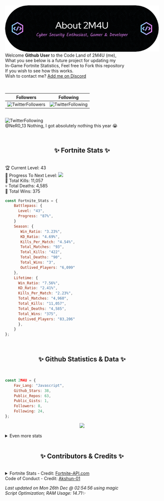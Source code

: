 
  ![Header](./src/github-banner.png)
  <br>
  Welcome **Github User** to the Code Land of 2M4U (me),<br>
  What you see below is a future project for updating my<br>
  In-Game Fortnite Statistics, Feel free to Fork this repository<br>
  If you wish to see how this works.
  <br>
  Wish to contact me? [Add me on Discord](https://tinyurl.com/addmeondiscord)
  <br><br>
  <br>
  
  | Followers  | Following |
  | ---------- |:---------:|
  | ![TwitterFollowers](https://img.shields.io/badge/Twitter%20Followers-85-blue)  | ![TwitterFollowing](https://img.shields.io/badge/Twitter%20Following-288-blue)  |


  <br>![TwitterFollowing](https://img.shields.io/badge/Latest%20Tweet--blue)<br>
  @NeR0_13 Nothing, I got absolutely nothing this year 😭
   
  <br><h2 align="center"> ✨ Fortnite Stats ✨</h2><br>
  🏆 Current Level: 43<br>
  🎉 Progress To Next Level: ![](https://geps.dev/progress/87)<br>
  🎯 Total Kills: 11,057<br>
  💀 Total Deaths: 4,585<br>
  👑 Total Wins: 375<br>

```js
const Fortnite_Stats = {
    Battlepass: {
      Level: "43",
      Progress: "87%",    
    }
    Season: { 
       Win_Ratio: "3.23%",
       KD_Ratio: "4.69%",
       Kills_Per_Match: "4.54%",
       Total_Matches: "93",
       Total_Kills: "422",
       Total_Deaths: "90",
       Total_Wins: "3",
       Outlived_Players: "6,099"
    },
    Lifetime: {
      Win_Ratio: "7.56%",
      KD_Ratio: "2.41%",
      Kills_Per_Match: "2.23%",
      Total_Matches: "4,960",
      Total_Kills: "11,057",
      Total_Deaths: "4,585",
      Total_Wins: "375",
      Outlived_Players: "83,206"
      },
    }
}; 
```


<br><h2 align="center"> ✨ Github Statistics & Data ✨</h2><br>

```js
const 2M4U = {
    Fav_Lang: "Javascript",
    Github_Stars: 38,
    Public_Repos: 63,
    Public_Gists: 1,
    Followers: 8,
    Following: 24,
}; 
```

<p align="center">
<img src="https://github-readme-streak-stats.herokuapp.com/?user=2M4U&theme=tokyonight">
</p>
<details>
  <summary>
      Even more stats
  </summary>
  <p align="center">
    <img src="https://github-profile-trophy.vercel.app/?username=2M4U&theme=dracula">
    <img src="https://github-readme-stats.vercel.app/api?username=2M4U&theme=tokyonight&count_private=true&show_icons=true&include_all_commits=true">
  </p>
</details>
<br><h2 align="center"> ✨ Contributors & Credits ✨</h2><br>
<details>
  <summary>
      Fortnite Stats - Credit: <a href="https://fortnite-api.com/?utm_source=github.com/2M4U/2M4U">Fortnite-API.com</a><br>
      Code of Conduct - Credit: <a href="https://github.com/Akshun-01">Akshun-01</a>
  </summary>
</details>

<!-- Last updated on Mon Dec 26 2022 02:54:56 GMT+0000 (Coordinated Universal Time) ;-;-->
<i>Last updated on  Mon 26th Dec @ 02:54:56 using magic<br>
Script Optimization; RAM Usage: 14.71</i>✨